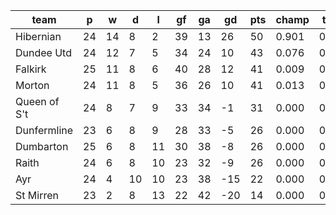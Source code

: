|     team     | p  | w  | d  | l  | gf | ga | gd  | pts | champ | top2  | top3  | top4  |  5-7  | bot4  | bot3  | bot2  |
|--------------|----|----|----|----|----|----|-----|-----|-------|-------|-------|-------|-------|-------|-------|-------|
| Hibernian    | 24 | 14 |  8 |  2 | 39 | 13 |  26 |  50 | 0.901 | 0.988 | 0.999 | 1.000 | 0.000 | 0.000 | 0.000 | 0.000|
| Dundee Utd   | 24 | 12 |  7 |  5 | 34 | 24 |  10 |  43 | 0.076 | 0.649 | 0.883 | 0.992 | 0.008 | 0.000 | 0.000 | 0.000|
| Falkirk      | 25 | 11 |  8 |  6 | 40 | 28 |  12 |  41 | 0.009 | 0.161 | 0.524 | 0.931 | 0.069 | 0.001 | 0.000 | 0.000|
| Morton       | 24 | 11 |  8 |  5 | 36 | 26 |  10 |  41 | 0.013 | 0.200 | 0.570 | 0.943 | 0.057 | 0.001 | 0.000 | 0.000|
| Queen of S't | 24 |  8 |  7 |  9 | 33 | 34 |  -1 |  31 | 0.000 | 0.002 | 0.023 | 0.109 | 0.861 | 0.106 | 0.030 | 0.006|
| Dunfermline  | 23 |  6 |  8 |  9 | 28 | 33 |  -5 |  26 | 0.000 | 0.000 | 0.002 | 0.022 | 0.823 | 0.378 | 0.155 | 0.050|
| Dumbarton    | 25 |  6 |  8 | 11 | 30 | 38 |  -8 |  26 | 0.000 | 0.000 | 0.000 | 0.000 | 0.300 | 0.894 | 0.700 | 0.376|
| Raith        | 24 |  6 |  8 | 10 | 23 | 32 |  -9 |  26 | 0.000 | 0.000 | 0.000 | 0.003 | 0.624 | 0.702 | 0.373 | 0.155|
| Ayr          | 24 |  4 | 10 | 10 | 23 | 38 | -15 |  22 | 0.000 | 0.000 | 0.000 | 0.000 | 0.237 | 0.922 | 0.763 | 0.493|
| St Mirren    | 23 |  2 |  8 | 13 | 22 | 42 | -20 |  14 | 0.000 | 0.000 | 0.000 | 0.000 | 0.022 | 0.996 | 0.978 | 0.920|
